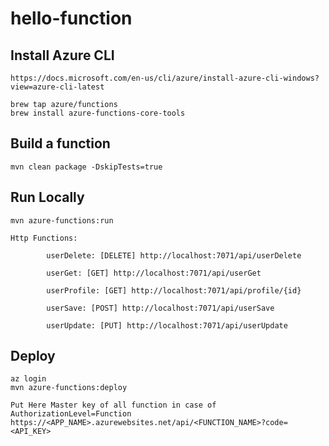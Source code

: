 # hello-function

## Install Azure CLI

```
https://docs.microsoft.com/en-us/cli/azure/install-azure-cli-windows?view=azure-cli-latest

brew tap azure/functions
brew install azure-functions-core-tools
```

## Build a function

```
mvn clean package -DskipTests=true
```

## Run Locally

```
mvn azure-functions:run
```

```
Http Functions:

        userDelete: [DELETE] http://localhost:7071/api/userDelete

        userGet: [GET] http://localhost:7071/api/userGet

        userProfile: [GET] http://localhost:7071/api/profile/{id}

        userSave: [POST] http://localhost:7071/api/userSave

        userUpdate: [PUT] http://localhost:7071/api/userUpdate

```

## Deploy

```
az login
mvn azure-functions:deploy
```
```
Put Here Master key of all function in case of AuthorizationLevel=Function
https://<APP_NAME>.azurewebsites.net/api/<FUNCTION_NAME>?code=<API_KEY>

```